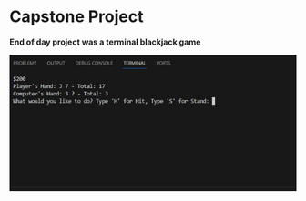 # Capstone Project

**End of day project was a terminal blackjack game**

![example](./example.JPG)
